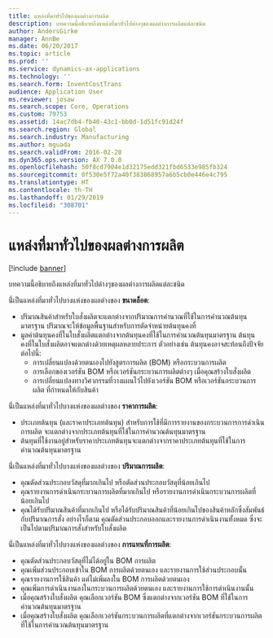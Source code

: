 ```yaml
---
title: แหล่งที่มาทั่วไปของผลต่างการผลิต
description: บทความนี้อธิบายถึงแหล่งที่มาทั่วไปต่างๆของผลต่างการผลิตแต่ละชนิด
author: AndersGirke
manager: AnnBe
ms.date: 06/20/2017
ms.topic: article
ms.prod: ''
ms.service: dynamics-ax-applications
ms.technology: ''
ms.search.form: InventCostTrans
audience: Application User
ms.reviewer: josaw
ms.search.scope: Core, Operations
ms.custom: 79753
ms.assetid: 14ac7db4-fb40-43c1-bb0d-1d51fc91d24f
ms.search.region: Global
ms.search.industry: Manufacturing
ms.author: mguada
ms.search.validFrom: 2016-02-28
ms.dyn365.ops.version: AX 7.0.0
ms.openlocfilehash: 50f8cd7904e1d32175edd321fbd6533e985fb324
ms.sourcegitcommit: 0f530e5f72a40f383868957a6b5cb0e446e4c795
ms.translationtype: HT
ms.contentlocale: th-TH
ms.lasthandoff: 01/29/2019
ms.locfileid: "308701"
---
```

# <a name="common-sources-of-production-variances"></a>แหล่งที่มาทั่วไปของผลต่างการผลิต

[!include [banner](../includes/banner.md)]

บทความนี้อธิบายถึงแหล่งที่มาทั่วไปต่างๆของผลต่างการผลิตแต่ละชนิด 

นี่่เป็นแหล่งที่มาทั่วไปบางแห่งของผลต่างของ **ขนาดล็อต**:

-   ปริมาณสินค้าสำหรับใบสั่งผลิตจะแตกต่างจากปริมาณการคำนวณที่ใช้ในการคำนวณต้นทุนมาตรฐาน ปริมาณจะให้ข้อมูลพื้นฐานสำหรับการตัดจำหน่ายต้นทุนคงที่
-   มูลค่าต้นทุนคงที่ในใบสั่งผลิตแตกต่างจากต้นทุนคงที่ใช้ในการคำนวณต้นทุนมาตรฐาน  ต้นทุนคงที่ในใบสั่งผลิตอาจแตกต่างด้วยเหตุผลหลายประการ  ตัวอย่างเช่น ต้นทุนคงอาจสะท้อนถึงปัจจัยต่อไปนี้:
    -   การเปลี่ยนแปลงด้วยตนเองไปยังสูตรการผลิต (BOM) หรือกระบวนการผลิต
    -   การเลือกของเวอร์ชัน BOM หรือเวอร์ชันกระบวนการผลิตต่างๆ เมื่อคุณสร้างใบสั่งผลิต
    -   การเปลี่ยนแปลงทางวิศวกรรมที่วางแผนไว้ไปยังเวอร์ชัน BOM หรือเวอร์ชันกระบวนการผลิต ที่กำหนดให้กับสินค้า

นี่่เป็นแหล่งที่มาทั่วไปบางแห่งของผลต่างของ **ราคาการผลิต**:

-   ประเภทต้นทุน (และราคาประเภทต้นทุน) สำหรับการใช้ที่มีการรายงานของกระบวนการการดำเนินการผลิต จะแตกต่างจากประเภทต้นทุนที่ใช้ในการคำนวณต้นทุนมาตรฐาน
-   ต้นทุนที่ใช้งานอยู่สำหรับราคาประเภทต้นทุนจะแตกต่างจากราคาประเภทต้นทุนที่ใช้ในการคำนวณต้นทุนมาตรฐาน

นี่่เป็นแหล่งที่มาทั่วไปบางแห่งของผลต่างของ **ปริมาณการผลิต**:

-   คุณตัดส่วนประกอบวัสดุที่มากเกินไป หรือตัดส่วนประกอบวัสดุที่น้อยเกินไป
-   คุณรายงานการดำเนินกระบวนการผลิตที่มากเกินไป หรือรายงานการดำเนินกระบวนการผลิตที่น้อยเกินไป
-   คุณได้รับปริมาณสินค้าที่มากเกินไป หรือได้รับปริมาณสินค้าที่น้อยเกินไปของสินค้าหลักซึ่งสัมพันธ์กับปริมาณการสั่ง  อย่างไรก็ตาม คุณตัดส่วนประกอบออกและรายงานการดำเนินงานทั้งหมด ซึ่งจะเป็นไปตามปริมาณการสั่งสำหรับใบสั่งผลิต

นี่่เป็นแหล่งที่มาทั่วไปบางแห่งของผลต่างของ **การแทนที่การผลิต**:

-   คุณตัดส่วนประกอบวัสดุที่ไม่ได้อยู่ใน BOM การผลิต
-   คุณเพิ่มส่วนประกอบเข้าใน BOM การผลิตด้วยตนเอง และรายงานการใช้ส่วนประกอบนั้น
-   คุณรายงานการใช้สินค้า แต่ไม่เพิ่มลงใน BOM การผลิตด้วยตนเอง
-   คุณเพิ่มการดำเนินงานลงในกระบวนการผลิตด้วยตนเอง และรายงานการใช้การดำเนินงานนั้น
-   เมื่อคุณสร้างใบสั่งผลิต คุณเลือกเวอร์ชัน BOM ซึ่งแตกต่างจากเวอร์ชัน BOM ที่ใช้ในการคำนวณต้นทุนมาตรฐาน
-   เมื่อคุณสร้างใบสั่งผลิต คุณเลือกเวอร์ชันกระบวนการผลิตที่แตกต่างจากเวอร์ชันกระบวนการผลิตที่ใช้ในการคำนวณต้นทุนมาตรฐาน




